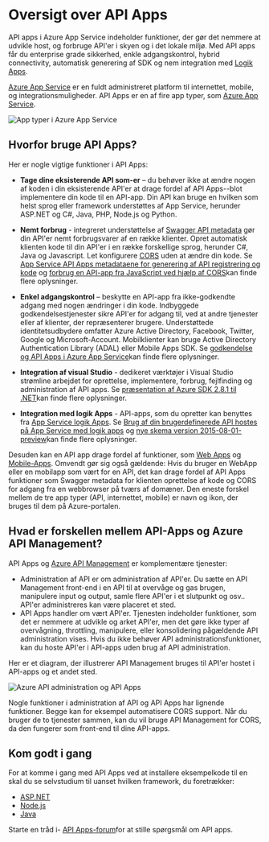 <properties 
    pageTitle="API Apps Introduktion | Microsoft Azure" 
    description="Få mere at vide, hvordan Azure App Service hjælper dig med at udvikle host, og forbruge RESTful API'er." 
    services="app-service\api" 
    documentationCenter=".net" 
    authors="tdykstra" 
    manager="wpickett" 
    editor=""/>

<tags 
    ms.service="app-service-api" 
    ms.workload="web" 
    ms.tgt_pltfrm="na" 
    ms.devlang="na" 
    ms.topic="get-started-article" 
    ms.date="08/23/2016" 
    ms.author="rachelap"/>

# <a name="api-apps-overview"></a>Oversigt over API Apps

API apps i Azure App Service indeholder funktioner, der gør det nemmere at udvikle host, og forbruge API'er i skyen og i det lokale miljø. Med API apps får du enterprise grade sikkerhed, enkle adgangskontrol, hybrid connectivity, automatisk generering af SDK og nem integration med [Logik Apps](../app-service-logic/app-service-logic-what-are-logic-apps.md).

[Azure App Service](../app-service/app-service-value-prop-what-is.md) er en fuldt administreret platform til internettet, mobile, og integrationsmuligheder. API Apps er en af fire app typer, som [Azure App Service](../app-service/app-service-value-prop-what-is.md).

![App typer i Azure App Service](./media/app-service-api-apps-why-best-platform/appservicesuite.png)

## <a name="why-use-api-apps"></a>Hvorfor bruge API Apps?

Her er nogle vigtige funktioner i API Apps:

- **Tage dine eksisterende API som-er** – du behøver ikke at ændre nogen af koden i din eksisterende API'er at drage fordel af API Apps--blot implementere din kode til en API-app. Din API kan bruge en hvilken som helst sprog eller framework understøttes af App Service, herunder ASP.NET og C#, Java, PHP, Node.js og Python.

- **Nemt forbrug** - integreret understøttelse af [Swagger API metadata](http://swagger.io/) gør din API'er nemt forbrugsvarer af en række klienter.  Opret automatisk klienten kode til din API'er i en række forskellige sprog, herunder C#, Java og Javascript. Let konfigurere [CORS](app-service-api-cors-consume-javascript.md) uden at ændre din kode. Se [App Service API Apps metadataene for generering af API registrering og kode](app-service-api-metadata.md) og [forbrug en API-app fra JavaScript ved hjælp af CORS](app-service-api-cors-consume-javascript.md)kan finde flere oplysninger. 

- **Enkel adgangskontrol** – beskytte en API-app fra ikke-godkendte adgang med nogen ændringer i din kode. Indbyggede godkendelsestjenester sikre API'er for adgang til, ved at andre tjenester eller af klienter, der repræsenterer brugere. Understøttede identitetsudbydere omfatter Azure Active Directory, Facebook, Twitter, Google og Microsoft-Account. Mobilklienter kan bruge Active Directory Authentication Library (ADAL) eller Mobile Apps SDK. Se [godkendelse og API Apps i Azure App Service](app-service-api-authentication.md)kan finde flere oplysninger.

- **Integration af visual Studio** - dedikeret værktøjer i Visual Studio strømline arbejdet for oprettelse, implementere, forbrug, fejlfinding og administration af API apps. Se [præsentation af Azure SDK 2.8.1 til .NET](/blog/announcing-azure-sdk-2-8-1-for-net/)kan finde flere oplysninger.

- **Integration med logik Apps** - API-apps, som du opretter kan benyttes fra [App Service logik Apps](../app-service-logic/app-service-logic-what-are-logic-apps.md).  Se [Brug af din brugerdefinerede API hostes på App Service med logik apps](../app-service-logic/app-service-logic-custom-hosted-api.md) og [nye skema version 2015-08-01-preview](../app-service-logic/app-service-logic-schema-2015-08-01.md)kan finde flere oplysninger.

Desuden kan en API app drage fordel af funktioner, som [Web Apps](../app-service-web/app-service-web-overview.md) og [Mobile-Apps](../app-service-mobile/app-service-mobile-value-prop.md). Omvendt gør sig også gældende: Hvis du bruger en WebApp eller en mobilapp som vært for en API, det kan drage fordel af API Apps funktioner som Swagger metadata for klienten oprettelse af kode og CORS for adgang fra en webbrowser på tværs af domæner. Den eneste forskel mellem de tre app typer (API, internettet, mobile) er navn og ikon, der bruges til dem på Azure-portalen.

## <a name="whats-the-difference-between-api-apps-and-azure-api-management"></a>Hvad er forskellen mellem API-Apps og Azure API Management?

API Apps og [Azure API Management](../api-management/api-management-key-concepts.md) er komplementære tjenester:

* Administration af API er om administration af API'er. Du sætte en API Management front-end i en API til at overvåge og gas brugen, manipulere input og output, samle flere API'er i et slutpunkt og osv.. API'er administreres kan være placeret et sted.
* API Apps handler om vært API'er. Tjenesten indeholder funktioner, som det er nemmere at udvikle og arket API'er, men det gøre ikke typer af overvågning, throttling, manipulere, eller konsolidering pågældende API administration vises. Hvis du ikke behøver API administrationsfunktioner, kan du hoste API'er i API-apps uden brug af API administration.

Her er et diagram, der illustrerer API Management bruges til API'er hostet i API-apps og et andet sted.

![Azure API administration og API Apps](./media/app-service-api-apps-why-best-platform/apia-apim.png)

Nogle funktioner i administration af API og API Apps har lignende funktioner.  Begge kan for eksempel automatisere CORS support. Når du bruger de to tjenester sammen, kan du vil bruge API Management for CORS, da den fungerer som front-end til dine API-apps. 

## <a name="getting-started"></a>Kom godt i gang

For at komme i gang med API Apps ved at installere eksempelkode til en skal du se selvstudium til uanset hvilken framework, du foretrækker:

* [ASP.NET](app-service-api-dotnet-get-started.md) 
* [Node.js](app-service-api-nodejs-api-app.md) 
* [Java](app-service-api-java-api-app.md) 

Starte en tråd i- [API Apps-forum](https://social.msdn.microsoft.com/Forums/en-US/home?forum=AzureAPIApps)for at stille spørgsmål om API apps. 
